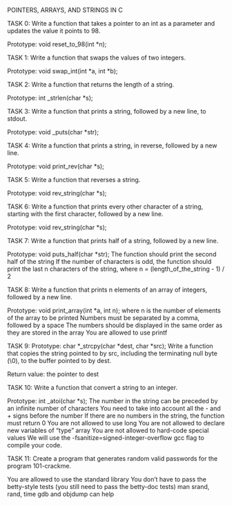 POINTERS, ARRAYS, AND STRINGS IN C



TASK 0: Write a function that takes a pointer to an int as a parameter and updates the value it points to 98.



Prototype: void reset_to_98(int *n);



TASK 1: Write a function that swaps the values of two integers.



Prototype: void swap_int(int *a, int *b);



TASK 2: Write a function that returns the length of a string.



Prototype: int _strlen(char *s);



TASK 3: Write a function that prints a string, followed by a new line, to stdout.



Prototype: void _puts(char *str);



TASK 4: Write a function that prints a string, in reverse, followed by a new line.



Prototype: void print_rev(char *s);



TASK 5: Write a function that reverses a string.



Prototype: void rev_string(char *s);



TASK 6: Write a function that prints every other character of a string, starting with the first character, followed by a new line.



Prototype: void rev_string(char *s);



TASK 7: Write a function that prints half of a string, followed by a new line.



Prototype: void puts_half(char *str); The function should print the second half of the string If the number of characters is odd, the function should print the last n characters of the string, where n = (length_of_the_string - 1) / 2



TASK 8: Write a function that prints n elements of an array of integers, followed by a new line.



Prototype: void print_array(int *a, int n); where n is the number of elements of the array to be printed Numbers must be separated by a comma, followed by a space The numbers should be displayed in the same order as they are stored in the array You are allowed to use printf



TASK 9: Prototype: char *_strcpy(char *dest, char *src); Write a function that copies the string pointed to by src, including the terminating null byte (\0), to the buffer pointed to by dest.



Return value: the pointer to dest



TASK 10: Write a function that convert a string to an integer.



Prototype: int _atoi(char *s); The number in the string can be preceded by an infinite number of characters You need to take into account all the - and + signs before the number If there are no numbers in the string, the function must return 0 You are not allowed to use long You are not allowed to declare new variables of “type” array You are not allowed to hard-code special values We will use the -fsanitize=signed-integer-overflow gcc flag to compile your code.



TASK 11: Create a program that generates random valid passwords for the program 101-crackme.



You are allowed to use the standard library You don’t have to pass the betty-style tests (you still need to pass the betty-doc tests) man srand, rand, time gdb and objdump can help
